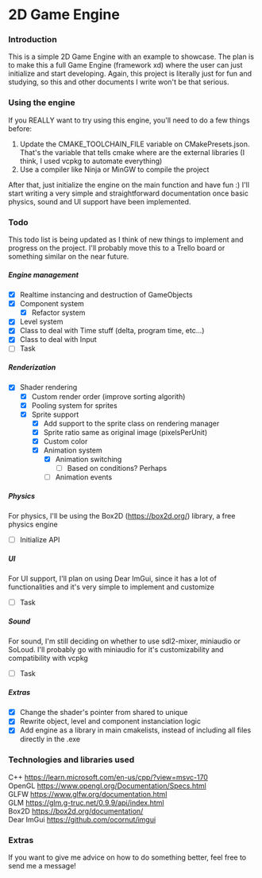 # 2D Game Engine

### Introduction
This is a simple 2D Game Engine with an example to showcase. The plan is to make this a full Game Engine (framework xd) where the user can just initialize and start developing.
Again, this project is literally just for fun and studying, so this and other documents I write won't be that serious.

### Using the engine
If you REALLY want to try using this engine, you'll need to do a few things before:
1. Update the CMAKE_TOOLCHAIN_FILE variable on CMakePresets.json. That's the variable that tells cmake where are the external libraries (I think, I used vcpkg to automate everything)
2. Use a compiler like Ninja or MinGW to compile the project

After that, just initialize the engine on the main function and have fun :)
I'll start writing a very simple and straightforward documentation once basic physics, sound and UI support have been implemented.

### Todo
This todo list is being updated as I think of new things to implement and progress on the project. I'll probably move this to a Trello board or something similar on the near future.

##### Engine management
- [x] Realtime instancing and destruction of GameObjects
- [x] Component system
	- [x] Refactor system
- [x] Level system
- [x] Class to deal with Time stuff (delta, program time, etc...)
- [x] Class to deal with Input
- [ ] Task

##### Renderization
- [x] Shader rendering
	- [x] Custom render order (improve sorting algorith)
	- [x] Pooling system for sprites
	- [x] Sprite support
		- [x] Add support to the sprite class on rendering manager
		- [x] Sprite ratio same as original image (pixelsPerUnit)
		- [x] Custom color
		- [x] Animation system
			- [x] Animation switching
				- [ ] Based on conditions? Perhaps
			- [ ] Animation events

##### Physics
For physics, I'll be using the Box2D (https://box2d.org/) library, a free physics engine
- [ ] Initialize API

##### UI
For UI support, I'll plan on using Dear ImGui, since it has a lot of functionalities and it's very simple to implement and customize
- [ ] Task

##### Sound
For sound, I'm still deciding on whether to use sdl2-mixer, miniaudio or SoLoud. I'll probably go with miniaudio for it's customizability and compatibility with vcpkg
- [ ] Task

##### Extras
- [x] Change the shader's pointer from shared to unique
- [x] Rewrite object, level and component instanciation logic
- [x] Add engine as a library in main cmakelists, instead of including all files directly in the .exe

### Technologies and libraries used
C++ https://learn.microsoft.com/en-us/cpp/?view=msvc-170 </br>
OpenGL https://www.opengl.org/Documentation/Specs.html </br>
GLFW https://www.glfw.org/documentation.html </br>
GLM https://glm.g-truc.net/0.9.9/api/index.html </br>
Box2D https://box2d.org/documentation/ </br>
Dear ImGui https://github.com/ocornut/imgui </br>

### Extras
If you want to give me advice on how to do something better, feel free to send me a message!